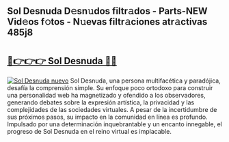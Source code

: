 ## Sol Desnuda D𝚎sn𝚞dos filtr𝚊dos - Parts-NEW Vid𝚎os f𝚘tos - N𝚞evas filtr𝚊ciones atr𝚊ctivas 485j8

# <h2><a href="http://mb12xf3.tromn.icu/?c=Sol+Desnuda">🔗👉👉👉 Sol Desnuda 🔗🔗</a></h2>

[![Sol Desnuda nuevo](https://i.imgur.com/pEAQMta.gif)](http://mb12xf3.tromn.icu/?c=Sol+Desnuda)
Sol Desnuda, una persona multifacética y paradójica, desafía la comprensión simple. Su enfoque poco ortodoxo para construir una personalidad web ha magnetizado y ofendido a los observadores, generando debates sobre la expresión artística, la privacidad y las complejidades de las sociedades virtuales. A pesar de la incertidumbre de sus próximos pasos, su impacto en la comunidad en línea es profundo. Impulsado por una determinación inquebrantable y un encanto innegable, el progreso de Sol Desnuda en el reino virtual es implacable.
